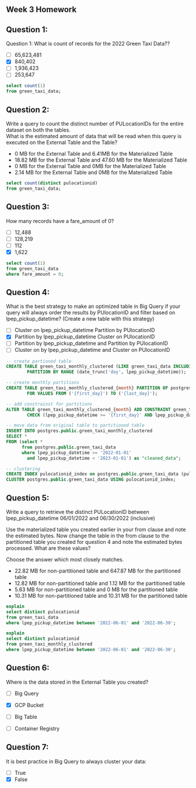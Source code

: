 ## Week 3 Homework
## Question 1:
Question 1: What is count of records for the 2022 Green Taxi Data??
- [ ] 65,623,481
- [x] 840,402
- [ ] 1,936,423
- [ ] 253,647

```SQL
select count(1)
from green_taxi_data;
```

## Question 2:
Write a query to count the distinct number of PULocationIDs for the entire dataset on both the tables.</br> 
What is the estimated amount of data that will be read when this query is executed on the External Table and the Table?

- 0 MB for the External Table and 6.41MB for the Materialized Table
- 18.82 MB for the External Table and 47.60 MB for the Materialized Table
- 0 MB for the External Table and 0MB for the Materialized Table
- 2.14 MB for the External Table and 0MB for the Materialized Table

```sql
select count(distinct pulocationid)
from green_taxi_data;
```

## Question 3:
How many records have a fare_amount of 0?
- [ ] 12,488
- [ ] 128,219
- [ ] 112
- [x] 1,622

```sql
select count(1)
from green_taxi_data
where fare_amount = 0;
```

## Question 4:
What is the best strategy to make an optimized table in Big Query if your query will always order the results by PUlocationID and filter based on lpep_pickup_datetime? (Create a new table with this strategy)
- [ ] Cluster on lpep_pickup_datetime Partition by PUlocationID
- [x] Partition by lpep_pickup_datetime  Cluster on PUlocationID
- [ ] Partition by lpep_pickup_datetime and Partition by PUlocationID
- [ ] Cluster on by lpep_pickup_datetime and Cluster on PUlocationID

```SQL
-- create partioned table
CREATE TABLE green_taxi_monthly_clustered (LIKE green_taxi_data INCLUDING ALL)
        PARTITION BY RANGE (date_trunc('day', lpep_pickup_datetime));

-- create monthly partitions
CREATE TABLE green_taxi_monthly_clustered_{month} PARTITION OF postgres.public.green_taxi_monthly_clustered
        FOR VALUES FROM ('{first_day}') TO ('{last_day}');

-- add constrainst for partitions
ALTER TABLE green_taxi_monthly_clustered_{month} ADD CONSTRAINT green_taxi_monthly_clustered_{month}_check
        CHECK (lpep_pickup_datetime >= '{first_day}' AND lpep_pickup_datetime < '{last_day}');

-- move data from original table to partitioned table
INSERT INTO postgres.public.green_taxi_monthly_clustered
SELECT *
FROM (select *
      from postgres.public.green_taxi_data
      where lpep_pickup_datetime >= '2022-01-01'
        and lpep_pickup_datetime < '2023-01-01') as "cleaned_data";

-- clustering
CREATE INDEX pulocationid_index on postgres.public.green_taxi_data (pulocationid);
CLUSTER postgres.public.green_taxi_data USING pulocationid_index;
```

## Question 5:
Write a query to retrieve the distinct PULocationID between lpep_pickup_datetime
06/01/2022 and 06/30/2022 (inclusive)</br>

Use the materialized table you created earlier in your from clause and note the estimated bytes. Now change the table in the from clause to the partitioned table you created for question 4 and note the estimated bytes processed. What are these values? </br>

Choose the answer which most closely matches.</br> 

- 22.82 MB for non-partitioned table and 647.87 MB for the partitioned table
- 12.82 MB for non-partitioned table and 1.12 MB for the partitioned table
- 5.63 MB for non-partitioned table and 0 MB for the partitioned table
- 10.31 MB for non-partitioned table and 10.31 MB for the partitioned table

```SQL
explain
select distinct pulocationid
from green_taxi_data
where lpep_pickup_datetime between '2022-06-01' and '2022-06-30';

explain
select distinct pulocationid
from green_taxi_monthly_clustered
where lpep_pickup_datetime between '2022-06-01' and '2022-06-30';
```

## Question 6: 
Where is the data stored in the External Table you created?

- [ ] Big Query
- [x] GCP Bucket
- [ ] Big Table
- [ ] Container Registry


## Question 7:
It is best practice in Big Query to always cluster your data:
- [ ] True
- [x] False
